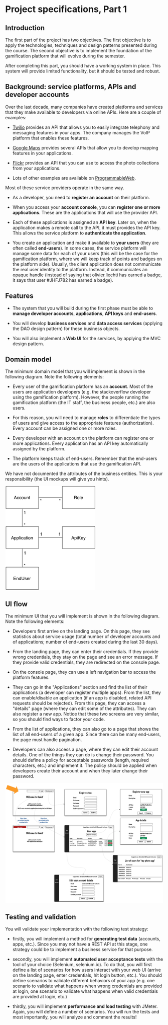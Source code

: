 # Project specifications, Part 1

## Introduction

The first part of the project has two objectives. The first objective is to apply the technologies, techniques and design patterns presented during the course. The second objective is to implement the foundation of the gamification platform that will evolve during the semester.

After completing this part, you should have a working system in place. This system will provide limited functionality, but it should be tested and robust.


## Background: service platforms, APIs and developer accounts

Over the last decade, many companies have created platforms and services that they make available to developers via online APIs. Here are a couple of examples:

* [Twilio](https://www.twilio.com/) provides an API that allows you to easily integrate telephony and messaging features in your apps. The company manages the VoIP platform that enables these features.

* [Google Maps](https://developers.google.com/maps/) provides several APIs that allow you to develop mapping features in your applications.

* [Flickr](http://www.flickr.com/services/api/) provides an API that you can use to access the photo collections from your applications.

* Lots of other examples are available on [ProgrammableWeb](http://www.programmableweb.com/apis).

Most of these service providers operate in the same way. 

* As a developer, you need to **register an account** on their platform. 

* When you access your **account console**, you can **register one or more applications**. These are the applications that will use the provider API. 

* Each of these applications is assigned an **API key**. Later on, when the application makes a remote call to the API, it must provides the API key. This allows the service platform to **authenticate the application**.

* You create an application and make it available to **your users** (they are often called **end-users**). In some cases, the service platform will manage some data for each of your users (this will be the case for the gamification platform, where we will keep track of points and badges on the platform side). Usually, the client application does not communicate the real user identity to the platform. Instead, it communicates an opaque handle (instead of saying that olivier.liechti has earned a badge, it says that user #JHFJ782 has earned a badge).


## Features

* The system that you will build during the first phase must be able to **manage developer accounts**, **applications**, **API keys** and **end-users**.

* You will develop **business services** and **data access services** (applying the DAO design pattern) for these business objects.

* You will also implement a **Web UI** for the services, by applying the MVC design pattern.





## Domain model

The minimum domain model that you will implement is shown in the following diagram. Note the following elements:

* Every user of the gamification platform has an **account**. Most of the users are application developers (e.g. the stackoverflow developer using the gamification platform). However, the people running the gamification platform (the IT staff, the business people, etc.) are also users.

* For this reason, you will need to manage **roles** to differentiate the types of users and give access to the appropriate features (authorization). Every account can be assigned one or more roles.

* Every developer with an account on the platform can register one or more applications. Every application has an API key automatically assigned by the platform.

* The platform keeps track of end-users. Remember that the end-users are the users of the applications that use the gamification API.

We have not documented the attributes of the business entities. This is your responsibility (the UI mockups will give you hints).


<img src="../diagrams/part1-domainModel.png" style="width:300">


## UI flow

The minimum UI that you will implement is shown in the following diagram. Note the following elements:

* Developers first arrive on the landing page. On this page, they see statistics about service usage (total number of developer accounts and of applications; number of end-users created during the last 30 days).

* From the landing page, they can enter their credentials. If they provide wrong credentials, they stay on the page and see an error message. If they provide valid credentials, they are redirected on the console page.

* On the console page, they can use a left navigation bar to access the platform features.

* They can go in the "Applications" section and find the list of their applications (a developer can register multiple apps). From the list, they can enable/disable an application (if an app is disabled, related API requests should be rejected). From this page, they can access a "details" page (where they can edit some of the attributes). They can also register a new app. Notice that these two screens are very similar, so you should find ways to factor your code.

* From the list of applications, they can also go to a page that shows the list of all end-users of a given app. Since there can be many end-users, the page must handle pagination.

* Developers can also access a page, where they can edit their account details. One of the things they can do is change their password. You should define a policy for acceptable passwords (length, required characters, etc.) and implement it. The policy should be applied when developers create their account and when they later change their password.

<img src="../diagrams/part1-UI.png" style="width:600">

## Testing and validation

You will validate your implementation with the following test strategy:

* firstly, you will implement a method for **generating test data** (accounts, apps, etc.). Since you may not have a REST API at this stage, one strategy could be to implement a business service for that purpose.

* secondly, you will implement **automated user acceptance tests** with the tool of your choice (Selenium, selenium.io). To do that, you will first define a list of scenarios for how users interact with your web UI (arrive on the landing page, enter credentials, hit login button, etc.). You should define scenarios to validate different behaviors of your app (e.g. one scenario to validate what happens when wrong credentials are provided at login, one scenario to validate what happens when valid credentials are provided at login, etc.)

* thirdly, you will implement **performance and load testing** with JMeter. Again, you will define a number of scenarios. You will run the tests and most importantly, you will analyze and comment the results!



